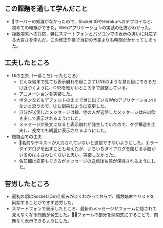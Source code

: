 ## この課題を通して学んだこと
* サーバーの知識がなかったので、Socket.IOやHerokuへのデプロイなど、初めての経験ができた。Webアプリケーションの実装の仕方がわかった。
* 複数端末への対応、特にスマートフォンとパソコンでの表示の違いに対応する大変さを学んだ。この修正作業で当初の予定よりも時間がかかってしまった。

## 工夫したところ
* UIの工夫（一番こだわったところ）
  * どんな端末で見ても表示崩れを起こさずLINEのような見た目にできるだけ近づくように、CSSを細かいところまで調整している。
  * アニメーションを実装した。
  * ボタンなどもデフォルトのままで世に出ているWebアプリケーションはないと思うので、UIに馴染むように変更した。
  * 自分が送信したメッセージは緑、他の人が送信したメッセージは白の吹き出しで表示されるようにした。
  * メッセージが長文になると表示崩れが発生していたので、タグ構造を工夫し、長文でも綺麗に表示されるようにした。
* 機能面での工夫
  * 名前やテキストが入力されていないと送信できないようにした。エラーダイアログを出すことも考えたが、いちいちダイアログを閉じる手間がいるのはふさわしくないと思い、実装しなかった。
  * 名前欄は変更もできるがメッセージの送信後も値が保持されるようにした。

## 苦労したところ
* 最初の頃はSocket.IOの仕組みがよくわかっておらず、複数端末でリストを同期することができず苦労した。
* スマートフォンで表示したところ、最新のメッセージがフォームに隠されて見えなくなる問題が発生した。フォームの部分を開閉式にすることで、問題なく表示できるようにした。
